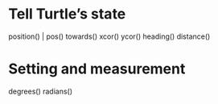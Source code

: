 # Tell Turtle’s state

position() | pos()
towards()
xcor()
ycor()
heading()
distance()

# Setting and measurement

degrees()
radians()

